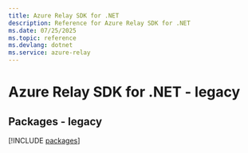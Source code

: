 ```yaml
---
title: Azure Relay SDK for .NET
description: Reference for Azure Relay SDK for .NET
ms.date: 07/25/2025
ms.topic: reference
ms.devlang: dotnet
ms.service: azure-relay
---
```

# Azure Relay SDK for .NET - legacy
## Packages - legacy
[!INCLUDE [packages](relay-index.md)]